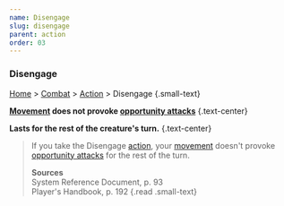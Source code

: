 ```yaml
---
name: Disengage
slug: disengage
parent: action
order: 03
---
```

### Disengage
[Home](dm-operations-center) > [Combat](combat) > [Action](action) > Disengage {.small-text}

**[Movement](movement) does not provoke [opportunity attacks](opportunity-attacks)** {.text-center}

**Lasts for the rest of the creature's turn.** {.text-center}

> If you take the Disengage [action](action), your [movement](movement) doesn't provoke [opportunity attacks](opportunity-attack) for the rest of the turn.
>
> **Sources** <br/>
> System Reference Document, p. 93<br/>
> Player's Handbook, p. 192
{.read .small-text}